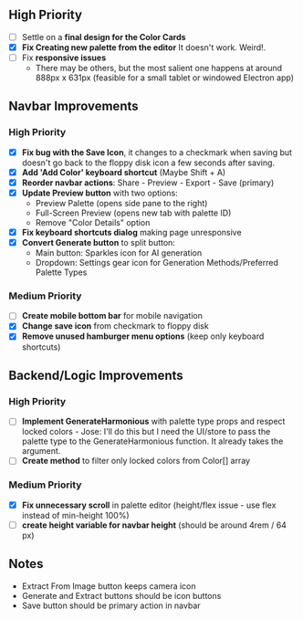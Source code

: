 ## High Priority

- [ ] Settle on a **final design for the Color Cards**
- [x] **Fix Creating new palette from the editor** It doesn't work. Weird!.
- [ ] Fix **responsive issues**
  - There may be others, but the most salient one happens at around 888px x 631px (feasible for a small tablet or windowed Electron app)

## Navbar Improvements

### High Priority

- [x] **Fix bug with the Save Icon**, it changes to a checkmark when saving but doesn't go back to the floppy disk icon a few seconds after saving.
- [x] **Add 'Add Color' keyboard shortcut** (Maybe Shift + A)
- [x] **Reorder navbar actions**: Share - Preview - Export - Save (primary)
- [x] **Update Preview button** with two options:
  - Preview Palette (opens side pane to the right)
  - Full-Screen Preview (opens new tab with palette ID)
  - Remove "Color Details" option
- [x] **Fix keyboard shortcuts dialog** making page unresponsive
- [x] **Convert Generate button** to split button:
  - Main button: Sparkles icon for AI generation
  - Dropdown: Settings gear icon for Generation Methods/Preferred Palette Types

### Medium Priority

- [ ] **Create mobile bottom bar** for mobile navigation
- [x] **Change save icon** from checkmark to floppy disk
- [x] **Remove unused hamburger menu options** (keep only keyboard shortcuts)

## Backend/Logic Improvements

### High Priority

- [ ] **Implement GenerateHarmonious** with palette type props and respect locked colors - Jose: I'll do this but I need the UI/store to pass the palette type to the GenerateHarmonious function. It already takes the argument.
- [ ] **Create method** to filter only locked colors from Color[] array

### Medium Priority

- [x] **Fix unnecessary scroll** in palette editor (height/flex issue - use flex instead of min-height 100%)
- [ ] **create height variable for navbar height** (should be around 4rem / 64 px)

## Notes

- Extract From Image button keeps camera icon
- Generate and Extract buttons should be icon buttons
- Save button should be primary action in navbar
